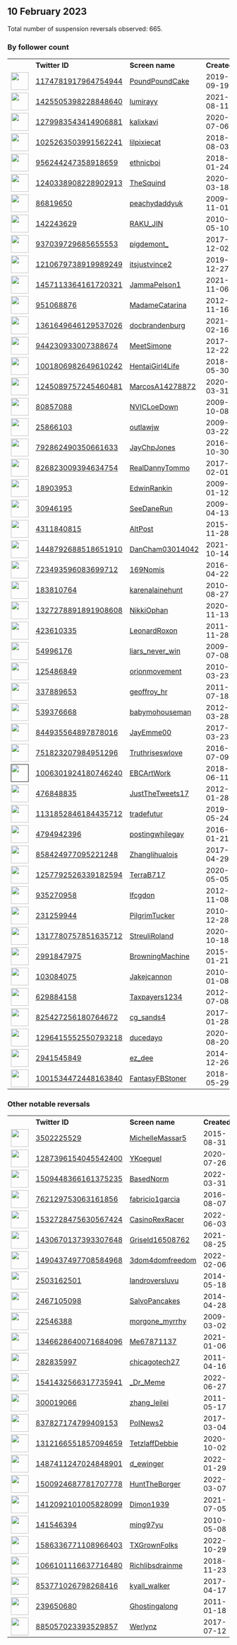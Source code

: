 
## 10 February 2023
Total number of suspension reversals observed: 665.

### By follower count
<table><tr><th></th><th align="left">Twitter ID</th><th align="left">Screen name</th>
<th align="left">Created</th><th align="left">Status</th><th align="left">Suspended</th><th align="left">Followers</th>
<tr><td><a href="https://pbs.twimg.com/profile_images/1268691638785847297/aQXld778_normal.jpg"><img src="https://pbs.twimg.com/profile_images/1268691638785847297/aQXld778_normal.jpg" width="40px" height="40px" align="center"/></a></td><td><a href="https://twitter.com/intent/user?user_id=1174781917964754944">1174781917964754944</a></td><td><a href="https://twitter.com/PoundPoundCake">PoundPoundCake</a></td><td>2019-09-19</td><td align="center"></td><td>2023-02-06</td><td>194907</td></tr>
<tr><td><a href="https://pbs.twimg.com/profile_images/1597774373691174913/7oBX4706_normal.jpg"><img src="https://pbs.twimg.com/profile_images/1597774373691174913/7oBX4706_normal.jpg" width="40px" height="40px" align="center"/></a></td><td><a href="https://twitter.com/intent/user?user_id=1425505398228848640">1425505398228848640</a></td><td><a href="https://twitter.com/lumirayy">lumirayy</a></td><td>2021-08-11</td><td align="center"></td><td>2023-02-06</td><td>145407</td></tr>
<tr><td><a href="https://pbs.twimg.com/profile_images/1643442850649243648/jRbQw9pY_normal.jpg"><img src="https://pbs.twimg.com/profile_images/1643442850649243648/jRbQw9pY_normal.jpg" width="40px" height="40px" align="center"/></a></td><td><a href="https://twitter.com/intent/user?user_id=1279983543414906881">1279983543414906881</a></td><td><a href="https://twitter.com/kalixkavi">kalixkavi</a></td><td>2020-07-06</td><td align="center"></td><td>2023-02-05</td><td>134723</td></tr>
<tr><td><a href="https://pbs.twimg.com/profile_images/1620630966019538944/kJnQEyNO_normal.jpg"><img src="https://pbs.twimg.com/profile_images/1620630966019538944/kJnQEyNO_normal.jpg" width="40px" height="40px" align="center"/></a></td><td><a href="https://twitter.com/intent/user?user_id=1025263503991562241">1025263503991562241</a></td><td><a href="https://twitter.com/lilpixiecat">lilpixiecat</a></td><td>2018-08-03</td><td align="center"></td><td></td><td>61413</td></tr>
<tr><td><a href="https://pbs.twimg.com/profile_images/1376227385843060743/OySf24ZZ_normal.jpg"><img src="https://pbs.twimg.com/profile_images/1376227385843060743/OySf24ZZ_normal.jpg" width="40px" height="40px" align="center"/></a></td><td><a href="https://twitter.com/intent/user?user_id=956244247358918659">956244247358918659</a></td><td><a href="https://twitter.com/ethnicboi">ethnicboi</a></td><td>2018-01-24</td><td align="center"></td><td></td><td>45406</td></tr>
<tr><td><a href="https://pbs.twimg.com/profile_images/1315210443766423558/Do21Moo2_normal.jpg"><img src="https://pbs.twimg.com/profile_images/1315210443766423558/Do21Moo2_normal.jpg" width="40px" height="40px" align="center"/></a></td><td><a href="https://twitter.com/intent/user?user_id=1240338908228902913">1240338908228902913</a></td><td><a href="https://twitter.com/TheSquind">TheSquind</a></td><td>2020-03-18</td><td align="center"></td><td></td><td>42247</td></tr>
<tr><td><a href="https://pbs.twimg.com/profile_images/1624203215183937542/pMB6-j3J_normal.jpg"><img src="https://pbs.twimg.com/profile_images/1624203215183937542/pMB6-j3J_normal.jpg" width="40px" height="40px" align="center"/></a></td><td><a href="https://twitter.com/intent/user?user_id=86819650">86819650</a></td><td><a href="https://twitter.com/peachydaddyuk">peachydaddyuk</a></td><td>2009-11-01</td><td align="center">👋</td><td>2022-08-29</td><td>33184</td></tr>
<tr><td><a href="https://pbs.twimg.com/profile_images/1645318196898189312/oRwS3tsF_normal.jpg"><img src="https://pbs.twimg.com/profile_images/1645318196898189312/oRwS3tsF_normal.jpg" width="40px" height="40px" align="center"/></a></td><td><a href="https://twitter.com/intent/user?user_id=142243629">142243629</a></td><td><a href="https://twitter.com/RAKU_JIN">RAKU_JIN</a></td><td>2010-05-10</td><td align="center"></td><td>2022-12-16</td><td>31559</td></tr>
<tr><td><a href="https://pbs.twimg.com/profile_images/1360880893309706240/0ydS46ET_normal.jpg"><img src="https://pbs.twimg.com/profile_images/1360880893309706240/0ydS46ET_normal.jpg" width="40px" height="40px" align="center"/></a></td><td><a href="https://twitter.com/intent/user?user_id=937039729685655553">937039729685655553</a></td><td><a href="https://twitter.com/pigdemont_">pigdemont_</a></td><td>2017-12-02</td><td align="center"></td><td></td><td>30852</td></tr>
<tr><td><a href="https://pbs.twimg.com/profile_images/1622393969610039296/rdfODBok_normal.jpg"><img src="https://pbs.twimg.com/profile_images/1622393969610039296/rdfODBok_normal.jpg" width="40px" height="40px" align="center"/></a></td><td><a href="https://twitter.com/intent/user?user_id=1210679738919989249">1210679738919989249</a></td><td><a href="https://twitter.com/itsjustvince2">itsjustvince2</a></td><td>2019-12-27</td><td align="center"></td><td></td><td>30654</td></tr>
<tr><td><a href="https://pbs.twimg.com/profile_images/1579086723967250433/aj2IS4BQ_normal.jpg"><img src="https://pbs.twimg.com/profile_images/1579086723967250433/aj2IS4BQ_normal.jpg" width="40px" height="40px" align="center"/></a></td><td><a href="https://twitter.com/intent/user?user_id=1457113364161720321">1457113364161720321</a></td><td><a href="https://twitter.com/JammaPelson1">JammaPelson1</a></td><td>2021-11-06</td><td align="center"></td><td>2022-10-26</td><td>29178</td></tr>
<tr><td><a href="https://pbs.twimg.com/profile_images/2855225120/82946b3aa413839478503cba27ede250_normal.jpeg"><img src="https://pbs.twimg.com/profile_images/2855225120/82946b3aa413839478503cba27ede250_normal.jpeg" width="40px" height="40px" align="center"/></a></td><td><a href="https://twitter.com/intent/user?user_id=951068876">951068876</a></td><td><a href="https://twitter.com/MadameCatarina">MadameCatarina</a></td><td>2012-11-16</td><td align="center"></td><td>2023-02-05</td><td>28885</td></tr>
<tr><td><a href="https://pbs.twimg.com/profile_images/1361650018663473152/_wtowFVQ_normal.jpg"><img src="https://pbs.twimg.com/profile_images/1361650018663473152/_wtowFVQ_normal.jpg" width="40px" height="40px" align="center"/></a></td><td><a href="https://twitter.com/intent/user?user_id=1361649646129537026">1361649646129537026</a></td><td><a href="https://twitter.com/docbrandenburg">docbrandenburg</a></td><td>2021-02-16</td><td align="center"></td><td></td><td>26450</td></tr>
<tr><td><a href="https://pbs.twimg.com/profile_images/1616659494179688449/A9PIS4Ov_normal.jpg"><img src="https://pbs.twimg.com/profile_images/1616659494179688449/A9PIS4Ov_normal.jpg" width="40px" height="40px" align="center"/></a></td><td><a href="https://twitter.com/intent/user?user_id=944230933007388674">944230933007388674</a></td><td><a href="https://twitter.com/MeetSimone">MeetSimone</a></td><td>2017-12-22</td><td align="center"></td><td></td><td>25869</td></tr>
<tr><td><a href="https://pbs.twimg.com/profile_images/1623257524903215104/qVRCYxwR_normal.jpg"><img src="https://pbs.twimg.com/profile_images/1623257524903215104/qVRCYxwR_normal.jpg" width="40px" height="40px" align="center"/></a></td><td><a href="https://twitter.com/intent/user?user_id=1001806982649610242">1001806982649610242</a></td><td><a href="https://twitter.com/HentaiGirl4Life">HentaiGirl4Life</a></td><td>2018-05-30</td><td align="center"></td><td></td><td>23870</td></tr>
<tr><td><a href="https://pbs.twimg.com/profile_images/1245090825643712516/_hVzr1YV_normal.jpg"><img src="https://pbs.twimg.com/profile_images/1245090825643712516/_hVzr1YV_normal.jpg" width="40px" height="40px" align="center"/></a></td><td><a href="https://twitter.com/intent/user?user_id=1245089757245460481">1245089757245460481</a></td><td><a href="https://twitter.com/MarcosA14278872">MarcosA14278872</a></td><td>2020-03-31</td><td align="center"></td><td>2022-07-26</td><td>23846</td></tr>
<tr><td><a href="https://pbs.twimg.com/profile_images/1908366467/nvic_LOGO_normal.jpg"><img src="https://pbs.twimg.com/profile_images/1908366467/nvic_LOGO_normal.jpg" width="40px" height="40px" align="center"/></a></td><td><a href="https://twitter.com/intent/user?user_id=80857088">80857088</a></td><td><a href="https://twitter.com/NVICLoeDown">NVICLoeDown</a></td><td>2009-10-08</td><td align="center"></td><td></td><td>21189</td></tr>
<tr><td><a href="https://pbs.twimg.com/profile_images/1210281549473517569/CZWCtsro_normal.png"><img src="https://pbs.twimg.com/profile_images/1210281549473517569/CZWCtsro_normal.png" width="40px" height="40px" align="center"/></a></td><td><a href="https://twitter.com/intent/user?user_id=25866103">25866103</a></td><td><a href="https://twitter.com/outlawjw">outlawjw</a></td><td>2009-03-22</td><td align="center"></td><td></td><td>19612</td></tr>
<tr><td><a href="https://pbs.twimg.com/profile_images/1642539467293487106/ExzeoC-U_normal.jpg"><img src="https://pbs.twimg.com/profile_images/1642539467293487106/ExzeoC-U_normal.jpg" width="40px" height="40px" align="center"/></a></td><td><a href="https://twitter.com/intent/user?user_id=792862490350661633">792862490350661633</a></td><td><a href="https://twitter.com/JayChpJones">JayChpJones</a></td><td>2016-10-30</td><td align="center"></td><td>2022-07-16</td><td>19369</td></tr>
<tr><td><a href="https://pbs.twimg.com/profile_images/1211062932475392001/xOEURJcR_normal.jpg"><img src="https://pbs.twimg.com/profile_images/1211062932475392001/xOEURJcR_normal.jpg" width="40px" height="40px" align="center"/></a></td><td><a href="https://twitter.com/intent/user?user_id=826823009394634754">826823009394634754</a></td><td><a href="https://twitter.com/RealDannyTommo">RealDannyTommo</a></td><td>2017-02-01</td><td align="center"></td><td></td><td>16307</td></tr>
<tr><td><a href="https://pbs.twimg.com/profile_images/1369340964972691461/ASb2U5sm_normal.jpg"><img src="https://pbs.twimg.com/profile_images/1369340964972691461/ASb2U5sm_normal.jpg" width="40px" height="40px" align="center"/></a></td><td><a href="https://twitter.com/intent/user?user_id=18903953">18903953</a></td><td><a href="https://twitter.com/EdwinRankin">EdwinRankin</a></td><td>2009-01-12</td><td align="center"></td><td></td><td>15751</td></tr>
<tr><td><a href="https://pbs.twimg.com/profile_images/378800000515895581/0573b1504c7ec84c5c2d0e426f2474cd_normal.jpeg"><img src="https://pbs.twimg.com/profile_images/378800000515895581/0573b1504c7ec84c5c2d0e426f2474cd_normal.jpeg" width="40px" height="40px" align="center"/></a></td><td><a href="https://twitter.com/intent/user?user_id=30946195">30946195</a></td><td><a href="https://twitter.com/SeeDaneRun">SeeDaneRun</a></td><td>2009-04-13</td><td align="center"></td><td></td><td>14346</td></tr>
<tr><td><a href="https://pbs.twimg.com/profile_images/1228189843554856960/ALLJRAru_normal.jpg"><img src="https://pbs.twimg.com/profile_images/1228189843554856960/ALLJRAru_normal.jpg" width="40px" height="40px" align="center"/></a></td><td><a href="https://twitter.com/intent/user?user_id=4311840815">4311840815</a></td><td><a href="https://twitter.com/AltPost">AltPost</a></td><td>2015-11-28</td><td align="center"></td><td></td><td>13687</td></tr>
<tr><td><a href="https://pbs.twimg.com/profile_images/1448792928843931648/kRP9rJRj_normal.jpg"><img src="https://pbs.twimg.com/profile_images/1448792928843931648/kRP9rJRj_normal.jpg" width="40px" height="40px" align="center"/></a></td><td><a href="https://twitter.com/intent/user?user_id=1448792688518651910">1448792688518651910</a></td><td><a href="https://twitter.com/DanCham03014042">DanCham03014042</a></td><td>2021-10-14</td><td align="center"></td><td>2022-07-18</td><td>13666</td></tr>
<tr><td><a href="https://pbs.twimg.com/profile_images/1624687716112662533/MBtfe-S4_normal.jpg"><img src="https://pbs.twimg.com/profile_images/1624687716112662533/MBtfe-S4_normal.jpg" width="40px" height="40px" align="center"/></a></td><td><a href="https://twitter.com/intent/user?user_id=723493596083699712">723493596083699712</a></td><td><a href="https://twitter.com/169Nomis">169Nomis</a></td><td>2016-04-22</td><td align="center"></td><td></td><td>13122</td></tr>
<tr><td><a href="https://pbs.twimg.com/profile_images/1378172577361842182/KoIPDDMf_normal.jpg"><img src="https://pbs.twimg.com/profile_images/1378172577361842182/KoIPDDMf_normal.jpg" width="40px" height="40px" align="center"/></a></td><td><a href="https://twitter.com/intent/user?user_id=183810764">183810764</a></td><td><a href="https://twitter.com/karenalainehunt">karenalainehunt</a></td><td>2010-08-27</td><td align="center"></td><td>2022-06-22</td><td>12671</td></tr>
<tr><td><a href="https://pbs.twimg.com/profile_images/1542284408794755072/4-1DUvcY_normal.jpg"><img src="https://pbs.twimg.com/profile_images/1542284408794755072/4-1DUvcY_normal.jpg" width="40px" height="40px" align="center"/></a></td><td><a href="https://twitter.com/intent/user?user_id=1327278891891908608">1327278891891908608</a></td><td><a href="https://twitter.com/NikkiOphan">NikkiOphan</a></td><td>2020-11-13</td><td align="center"></td><td>2022-09-09</td><td>12497</td></tr>
<tr><td><a href="https://pbs.twimg.com/profile_images/504275304081141761/0Gx4z1uj_normal.jpeg"><img src="https://pbs.twimg.com/profile_images/504275304081141761/0Gx4z1uj_normal.jpeg" width="40px" height="40px" align="center"/></a></td><td><a href="https://twitter.com/intent/user?user_id=423610335">423610335</a></td><td><a href="https://twitter.com/LeonardRoxon">LeonardRoxon</a></td><td>2011-11-28</td><td align="center"></td><td>2022-05-18</td><td>12450</td></tr>
<tr><td><a href="https://pbs.twimg.com/profile_images/1043192870608535552/QD7jgZaR_normal.jpg"><img src="https://pbs.twimg.com/profile_images/1043192870608535552/QD7jgZaR_normal.jpg" width="40px" height="40px" align="center"/></a></td><td><a href="https://twitter.com/intent/user?user_id=54996176">54996176</a></td><td><a href="https://twitter.com/liars_never_win">liars_never_win</a></td><td>2009-07-08</td><td align="center"></td><td></td><td>11991</td></tr>
<tr><td><a href="https://pbs.twimg.com/profile_images/1514226876700626952/idgUk7Sz_normal.jpg"><img src="https://pbs.twimg.com/profile_images/1514226876700626952/idgUk7Sz_normal.jpg" width="40px" height="40px" align="center"/></a></td><td><a href="https://twitter.com/intent/user?user_id=125486849">125486849</a></td><td><a href="https://twitter.com/orionmovement">orionmovement</a></td><td>2010-03-23</td><td align="center"></td><td>2022-04-15</td><td>11774</td></tr>
<tr><td><a href="https://pbs.twimg.com/profile_images/1625211609399365658/YT6YQpMp_normal.jpg"><img src="https://pbs.twimg.com/profile_images/1625211609399365658/YT6YQpMp_normal.jpg" width="40px" height="40px" align="center"/></a></td><td><a href="https://twitter.com/intent/user?user_id=337889653">337889653</a></td><td><a href="https://twitter.com/geoffroy_hr">geoffroy_hr</a></td><td>2011-07-18</td><td align="center"></td><td>2022-08-07</td><td>11542</td></tr>
<tr><td><a href="https://pbs.twimg.com/profile_images/1627589221912289282/n_3uTTqZ_normal.jpg"><img src="https://pbs.twimg.com/profile_images/1627589221912289282/n_3uTTqZ_normal.jpg" width="40px" height="40px" align="center"/></a></td><td><a href="https://twitter.com/intent/user?user_id=539376668">539376668</a></td><td><a href="https://twitter.com/babymohouseman">babymohouseman</a></td><td>2012-03-28</td><td align="center"></td><td>2022-03-20</td><td>11261</td></tr>
<tr><td><a href="https://pbs.twimg.com/profile_images/935996199517143041/bTWIn_lr_normal.jpg"><img src="https://pbs.twimg.com/profile_images/935996199517143041/bTWIn_lr_normal.jpg" width="40px" height="40px" align="center"/></a></td><td><a href="https://twitter.com/intent/user?user_id=844935564897878016">844935564897878016</a></td><td><a href="https://twitter.com/JayEmme00">JayEmme00</a></td><td>2017-03-23</td><td align="center"></td><td>2023-01-30</td><td>11222</td></tr>
<tr><td><a href="https://pbs.twimg.com/profile_images/774785979957862400/B55mR04P_normal.jpg"><img src="https://pbs.twimg.com/profile_images/774785979957862400/B55mR04P_normal.jpg" width="40px" height="40px" align="center"/></a></td><td><a href="https://twitter.com/intent/user?user_id=751823207984951296">751823207984951296</a></td><td><a href="https://twitter.com/Truthriseswlove">Truthriseswlove</a></td><td>2016-07-09</td><td align="center"></td><td></td><td>10328</td></tr>
<tr><td><a href=""><img src="" width="40px" height="40px" align="center"/></a></td><td><a href="https://twitter.com/intent/user?user_id=1006301924180746240">1006301924180746240</a></td><td><a href="https://twitter.com/EBCArtWork">EBCArtWork</a></td><td>2018-06-11</td><td align="center"></td><td></td><td>10315</td></tr>
<tr><td><a href="https://pbs.twimg.com/profile_images/1634321070818750465/cl3CcjKH_normal.jpg"><img src="https://pbs.twimg.com/profile_images/1634321070818750465/cl3CcjKH_normal.jpg" width="40px" height="40px" align="center"/></a></td><td><a href="https://twitter.com/intent/user?user_id=476848835">476848835</a></td><td><a href="https://twitter.com/JustTheTweets17">JustTheTweets17</a></td><td>2012-01-28</td><td align="center"></td><td>2022-04-29</td><td>10194</td></tr>
<tr><td><a href="https://pbs.twimg.com/profile_images/1441050418163773442/e3rIKxid_normal.jpg"><img src="https://pbs.twimg.com/profile_images/1441050418163773442/e3rIKxid_normal.jpg" width="40px" height="40px" align="center"/></a></td><td><a href="https://twitter.com/intent/user?user_id=1131852846184435712">1131852846184435712</a></td><td><a href="https://twitter.com/tradefutur">tradefutur</a></td><td>2019-05-24</td><td align="center"></td><td>2022-03-19</td><td>10036</td></tr>
<tr><td><a href="https://pbs.twimg.com/profile_images/1561550152585838593/Oc5SEZWm_normal.jpg"><img src="https://pbs.twimg.com/profile_images/1561550152585838593/Oc5SEZWm_normal.jpg" width="40px" height="40px" align="center"/></a></td><td><a href="https://twitter.com/intent/user?user_id=4794942396">4794942396</a></td><td><a href="https://twitter.com/postingwhilegay">postingwhilegay</a></td><td>2016-01-21</td><td align="center"></td><td>2022-11-22</td><td>9899</td></tr>
<tr><td><a href="https://pbs.twimg.com/profile_images/1330748608094736389/nO55yjHl_normal.jpg"><img src="https://pbs.twimg.com/profile_images/1330748608094736389/nO55yjHl_normal.jpg" width="40px" height="40px" align="center"/></a></td><td><a href="https://twitter.com/intent/user?user_id=858424977095221248">858424977095221248</a></td><td><a href="https://twitter.com/Zhanglihualois">Zhanglihualois</a></td><td>2017-04-29</td><td align="center"></td><td>2023-01-18</td><td>9860</td></tr>
<tr><td><a href="https://pbs.twimg.com/profile_images/1532550817517031424/LZi0rCvn_normal.jpg"><img src="https://pbs.twimg.com/profile_images/1532550817517031424/LZi0rCvn_normal.jpg" width="40px" height="40px" align="center"/></a></td><td><a href="https://twitter.com/intent/user?user_id=1257792526339182594">1257792526339182594</a></td><td><a href="https://twitter.com/TerraB717">TerraB717</a></td><td>2020-05-05</td><td align="center">🔒</td><td>2022-07-17</td><td>9005</td></tr>
<tr><td><a href="https://pbs.twimg.com/profile_images/1620044814338211840/D2owInoH_normal.jpg"><img src="https://pbs.twimg.com/profile_images/1620044814338211840/D2owInoH_normal.jpg" width="40px" height="40px" align="center"/></a></td><td><a href="https://twitter.com/intent/user?user_id=935270958">935270958</a></td><td><a href="https://twitter.com/lfcgdon">lfcgdon</a></td><td>2012-11-08</td><td align="center"></td><td></td><td>8875</td></tr>
<tr><td><a href="https://pbs.twimg.com/profile_images/1146014546009743360/2Q9XlfgH_normal.jpg"><img src="https://pbs.twimg.com/profile_images/1146014546009743360/2Q9XlfgH_normal.jpg" width="40px" height="40px" align="center"/></a></td><td><a href="https://twitter.com/intent/user?user_id=231259944">231259944</a></td><td><a href="https://twitter.com/PilgrimTucker">PilgrimTucker</a></td><td>2010-12-28</td><td align="center"></td><td></td><td>8541</td></tr>
<tr><td><a href="https://pbs.twimg.com/profile_images/1338399281405976578/wJ7U2WtG_normal.jpg"><img src="https://pbs.twimg.com/profile_images/1338399281405976578/wJ7U2WtG_normal.jpg" width="40px" height="40px" align="center"/></a></td><td><a href="https://twitter.com/intent/user?user_id=1317780757851635712">1317780757851635712</a></td><td><a href="https://twitter.com/StreuliRoland">StreuliRoland</a></td><td>2020-10-18</td><td align="center"></td><td></td><td>8296</td></tr>
<tr><td><a href="https://pbs.twimg.com/profile_images/759150772705566721/leiHPGz8_normal.jpg"><img src="https://pbs.twimg.com/profile_images/759150772705566721/leiHPGz8_normal.jpg" width="40px" height="40px" align="center"/></a></td><td><a href="https://twitter.com/intent/user?user_id=2991847975">2991847975</a></td><td><a href="https://twitter.com/BrowningMachine">BrowningMachine</a></td><td>2015-01-21</td><td align="center"></td><td>2022-07-16</td><td>7670</td></tr>
<tr><td><a href="https://pbs.twimg.com/profile_images/1439261084372766724/CnzJdShD_normal.jpg"><img src="https://pbs.twimg.com/profile_images/1439261084372766724/CnzJdShD_normal.jpg" width="40px" height="40px" align="center"/></a></td><td><a href="https://twitter.com/intent/user?user_id=103084075">103084075</a></td><td><a href="https://twitter.com/Jakejcannon">Jakejcannon</a></td><td>2010-01-08</td><td align="center"></td><td>2022-06-05</td><td>7475</td></tr>
<tr><td><a href="https://pbs.twimg.com/profile_images/759201648942153728/PH0E3qGW_normal.jpg"><img src="https://pbs.twimg.com/profile_images/759201648942153728/PH0E3qGW_normal.jpg" width="40px" height="40px" align="center"/></a></td><td><a href="https://twitter.com/intent/user?user_id=629884158">629884158</a></td><td><a href="https://twitter.com/Taxpayers1234">Taxpayers1234</a></td><td>2012-07-08</td><td align="center"></td><td>2022-08-24</td><td>7381</td></tr>
<tr><td><a href="https://pbs.twimg.com/profile_images/1634591876379742208/ze8hJrOS_normal.jpg"><img src="https://pbs.twimg.com/profile_images/1634591876379742208/ze8hJrOS_normal.jpg" width="40px" height="40px" align="center"/></a></td><td><a href="https://twitter.com/intent/user?user_id=825427256180764672">825427256180764672</a></td><td><a href="https://twitter.com/cg_sands4">cg_sands4</a></td><td>2017-01-28</td><td align="center"></td><td>2022-11-27</td><td>7041</td></tr>
<tr><td><a href="https://pbs.twimg.com/profile_images/1641928822143733761/YGO09FWk_normal.jpg"><img src="https://pbs.twimg.com/profile_images/1641928822143733761/YGO09FWk_normal.jpg" width="40px" height="40px" align="center"/></a></td><td><a href="https://twitter.com/intent/user?user_id=1296415552550793218">1296415552550793218</a></td><td><a href="https://twitter.com/ducedayo">ducedayo</a></td><td>2020-08-20</td><td align="center"></td><td>2023-02-03</td><td>6664</td></tr>
<tr><td><a href="https://pbs.twimg.com/profile_images/1469032069259014145/bZIQ1h-G_normal.jpg"><img src="https://pbs.twimg.com/profile_images/1469032069259014145/bZIQ1h-G_normal.jpg" width="40px" height="40px" align="center"/></a></td><td><a href="https://twitter.com/intent/user?user_id=2941545849">2941545849</a></td><td><a href="https://twitter.com/ez_dee">ez_dee</a></td><td>2014-12-26</td><td align="center"></td><td>2022-08-21</td><td>6662</td></tr>
<tr><td><a href="https://pbs.twimg.com/profile_images/1301526117552066561/aArjBPA5_normal.jpg"><img src="https://pbs.twimg.com/profile_images/1301526117552066561/aArjBPA5_normal.jpg" width="40px" height="40px" align="center"/></a></td><td><a href="https://twitter.com/intent/user?user_id=1001534472448163840">1001534472448163840</a></td><td><a href="https://twitter.com/FantasyFBStoner">FantasyFBStoner</a></td><td>2018-05-29</td><td align="center"></td><td></td><td>6206</td></tr>
</table>

### Other notable reversals
<table><tr><th></th><th align="left">Twitter ID</th><th align="left">Screen name</th>
<th align="left">Created</th><th align="left">Status</th><th align="left">Suspended</th><th align="left">Followers</th>
<tr><td><a href="https://pbs.twimg.com/profile_images/1624840905571147782/Af3xYuA8_normal.jpg"><img src="https://pbs.twimg.com/profile_images/1624840905571147782/Af3xYuA8_normal.jpg" width="40px" height="40px" align="center"/></a></td><td><a href="https://twitter.com/intent/user?user_id=3502225529">3502225529</a></td><td><a href="https://twitter.com/MichelleMassar5">MichelleMassar5</a></td><td>2015-08-31</td><td align="center"></td><td>2022-11-28</td><td>2233</td></tr>
<tr><td><a href="https://pbs.twimg.com/profile_images/1477918875446611968/gW6-vZRa_normal.jpg"><img src="https://pbs.twimg.com/profile_images/1477918875446611968/gW6-vZRa_normal.jpg" width="40px" height="40px" align="center"/></a></td><td><a href="https://twitter.com/intent/user?user_id=1287396154045542400">1287396154045542400</a></td><td><a href="https://twitter.com/YKoeguel">YKoeguel</a></td><td>2020-07-26</td><td align="center"></td><td>2023-01-26</td><td>833</td></tr>
<tr><td><a href="https://pbs.twimg.com/profile_images/1509448778469756931/xW8UrG4d_normal.jpg"><img src="https://pbs.twimg.com/profile_images/1509448778469756931/xW8UrG4d_normal.jpg" width="40px" height="40px" align="center"/></a></td><td><a href="https://twitter.com/intent/user?user_id=1509448366161375235">1509448366161375235</a></td><td><a href="https://twitter.com/BasedNorm">BasedNorm</a></td><td>2022-03-31</td><td align="center"></td><td>2023-01-22</td><td>557</td></tr>
<tr><td><a href="https://pbs.twimg.com/profile_images/1552860609359880192/tDa9rxkA_normal.jpg"><img src="https://pbs.twimg.com/profile_images/1552860609359880192/tDa9rxkA_normal.jpg" width="40px" height="40px" align="center"/></a></td><td><a href="https://twitter.com/intent/user?user_id=762129753063161856">762129753063161856</a></td><td><a href="https://twitter.com/fabricio1garcia">fabricio1garcia</a></td><td>2016-08-07</td><td align="center"></td><td>2022-11-28</td><td>164</td></tr>
<tr><td><a href="https://pbs.twimg.com/profile_images/1569657557219672065/Oh7cXo09_normal.jpg"><img src="https://pbs.twimg.com/profile_images/1569657557219672065/Oh7cXo09_normal.jpg" width="40px" height="40px" align="center"/></a></td><td><a href="https://twitter.com/intent/user?user_id=1532728475630567424">1532728475630567424</a></td><td><a href="https://twitter.com/CasinoRexRacer">CasinoRexRacer</a></td><td>2022-06-03</td><td align="center"></td><td>2022-10-15</td><td>118</td></tr>
<tr><td><a href="https://pbs.twimg.com/profile_images/1451980989937377281/y8GSyFbB_normal.jpg"><img src="https://pbs.twimg.com/profile_images/1451980989937377281/y8GSyFbB_normal.jpg" width="40px" height="40px" align="center"/></a></td><td><a href="https://twitter.com/intent/user?user_id=1430670137393307648">1430670137393307648</a></td><td><a href="https://twitter.com/Griseld16508762">Griseld16508762</a></td><td>2021-08-25</td><td align="center"></td><td>2022-12-20</td><td>413</td></tr>
<tr><td><a href="https://pbs.twimg.com/profile_images/1506478038242013189/xdjwcnMb_normal.jpg"><img src="https://pbs.twimg.com/profile_images/1506478038242013189/xdjwcnMb_normal.jpg" width="40px" height="40px" align="center"/></a></td><td><a href="https://twitter.com/intent/user?user_id=1490437497708584968">1490437497708584968</a></td><td><a href="https://twitter.com/3dom4domfreedom">3dom4domfreedom</a></td><td>2022-02-06</td><td align="center"></td><td>2022-12-12</td><td>5466</td></tr>
<tr><td><a href="https://pbs.twimg.com/profile_images/1238684091719069696/V6rXx7sO_normal.jpg"><img src="https://pbs.twimg.com/profile_images/1238684091719069696/V6rXx7sO_normal.jpg" width="40px" height="40px" align="center"/></a></td><td><a href="https://twitter.com/intent/user?user_id=2503162501">2503162501</a></td><td><a href="https://twitter.com/landroversluvu">landroversluvu</a></td><td>2014-05-18</td><td align="center"></td><td>2022-12-15</td><td>419</td></tr>
<tr><td><a href="https://pbs.twimg.com/profile_images/1629592281878593537/vYrnEIHS_normal.jpg"><img src="https://pbs.twimg.com/profile_images/1629592281878593537/vYrnEIHS_normal.jpg" width="40px" height="40px" align="center"/></a></td><td><a href="https://twitter.com/intent/user?user_id=2467105098">2467105098</a></td><td><a href="https://twitter.com/SalvoPancakes">SalvoPancakes</a></td><td>2014-04-28</td><td align="center"></td><td>2022-10-22</td><td>4689</td></tr>
<tr><td><a href="https://pbs.twimg.com/profile_images/1599245573848268800/H8Pxz2BX_normal.jpg"><img src="https://pbs.twimg.com/profile_images/1599245573848268800/H8Pxz2BX_normal.jpg" width="40px" height="40px" align="center"/></a></td><td><a href="https://twitter.com/intent/user?user_id=22546388">22546388</a></td><td><a href="https://twitter.com/morgone_myrrhy">morgone_myrrhy</a></td><td>2009-03-02</td><td align="center">🔒</td><td>2022-12-17</td><td>125</td></tr>
<tr><td><a href="https://pbs.twimg.com/profile_images/1534272664289804295/dpgsjsGC_normal.jpg"><img src="https://pbs.twimg.com/profile_images/1534272664289804295/dpgsjsGC_normal.jpg" width="40px" height="40px" align="center"/></a></td><td><a href="https://twitter.com/intent/user?user_id=1346628640071684096">1346628640071684096</a></td><td><a href="https://twitter.com/Me67871137">Me67871137</a></td><td>2021-01-06</td><td align="center"></td><td>2022-12-30</td><td>1430</td></tr>
<tr><td><a href="https://pbs.twimg.com/profile_images/1286158708876222465/yA-WagXY_normal.jpg"><img src="https://pbs.twimg.com/profile_images/1286158708876222465/yA-WagXY_normal.jpg" width="40px" height="40px" align="center"/></a></td><td><a href="https://twitter.com/intent/user?user_id=282835997">282835997</a></td><td><a href="https://twitter.com/chicagotech27">chicagotech27</a></td><td>2011-04-16</td><td align="center"></td><td>2023-01-06</td><td>240</td></tr>
<tr><td><a href="https://pbs.twimg.com/profile_images/1541437830471290883/www4uOxx_normal.jpg"><img src="https://pbs.twimg.com/profile_images/1541437830471290883/www4uOxx_normal.jpg" width="40px" height="40px" align="center"/></a></td><td><a href="https://twitter.com/intent/user?user_id=1541432566317735941">1541432566317735941</a></td><td><a href="https://twitter.com/_Dr_Meme">_Dr_Meme</a></td><td>2022-06-27</td><td align="center"></td><td>2023-01-23</td><td>17</td></tr>
<tr><td><a href="https://pbs.twimg.com/profile_images/481001408464838657/uSzovh10_normal.jpeg"><img src="https://pbs.twimg.com/profile_images/481001408464838657/uSzovh10_normal.jpeg" width="40px" height="40px" align="center"/></a></td><td><a href="https://twitter.com/intent/user?user_id=300019066">300019066</a></td><td><a href="https://twitter.com/zhang_leilei">zhang_leilei</a></td><td>2011-05-17</td><td align="center"></td><td>2023-01-31</td><td>446</td></tr>
<tr><td><a href="https://pbs.twimg.com/profile_images/1026214684649811968/0w795SJl_normal.jpg"><img src="https://pbs.twimg.com/profile_images/1026214684649811968/0w795SJl_normal.jpg" width="40px" height="40px" align="center"/></a></td><td><a href="https://twitter.com/intent/user?user_id=837827174799409153">837827174799409153</a></td><td><a href="https://twitter.com/PoINews2">PoINews2</a></td><td>2017-03-04</td><td align="center"></td><td>2022-11-30</td><td>1706</td></tr>
<tr><td><a href="https://pbs.twimg.com/profile_images/1312216498954530818/rUA_5RON_normal.jpg"><img src="https://pbs.twimg.com/profile_images/1312216498954530818/rUA_5RON_normal.jpg" width="40px" height="40px" align="center"/></a></td><td><a href="https://twitter.com/intent/user?user_id=1312166551857094659">1312166551857094659</a></td><td><a href="https://twitter.com/TetzlaffDebbie">TetzlaffDebbie</a></td><td>2020-10-02</td><td align="center"></td><td>2022-07-22</td><td>2314</td></tr>
<tr><td><a href="https://pbs.twimg.com/profile_images/1519816165622796295/NZM5k1yV_normal.jpg"><img src="https://pbs.twimg.com/profile_images/1519816165622796295/NZM5k1yV_normal.jpg" width="40px" height="40px" align="center"/></a></td><td><a href="https://twitter.com/intent/user?user_id=1487411247024848901">1487411247024848901</a></td><td><a href="https://twitter.com/d_ewinger">d_ewinger</a></td><td>2022-01-29</td><td align="center"></td><td>2022-12-16</td><td>3459</td></tr>
<tr><td><a href="https://pbs.twimg.com/profile_images/1500995428770267138/IrdYN_5V_normal.jpg"><img src="https://pbs.twimg.com/profile_images/1500995428770267138/IrdYN_5V_normal.jpg" width="40px" height="40px" align="center"/></a></td><td><a href="https://twitter.com/intent/user?user_id=1500924687781707778">1500924687781707778</a></td><td><a href="https://twitter.com/HuntTheBorger">HuntTheBorger</a></td><td>2022-03-07</td><td align="center"></td><td>2023-01-01</td><td>14</td></tr>
<tr><td><a href="https://pbs.twimg.com/profile_images/1599427059868176385/emXq5jUE_normal.jpg"><img src="https://pbs.twimg.com/profile_images/1599427059868176385/emXq5jUE_normal.jpg" width="40px" height="40px" align="center"/></a></td><td><a href="https://twitter.com/intent/user?user_id=1412092101005828099">1412092101005828099</a></td><td><a href="https://twitter.com/Dimon1939">Dimon1939</a></td><td>2021-07-05</td><td align="center">🔒</td><td>2022-12-26</td><td>1014</td></tr>
<tr><td><a href="https://pbs.twimg.com/profile_images/1607757550539395072/XlSWOqkI_normal.jpg"><img src="https://pbs.twimg.com/profile_images/1607757550539395072/XlSWOqkI_normal.jpg" width="40px" height="40px" align="center"/></a></td><td><a href="https://twitter.com/intent/user?user_id=141546394">141546394</a></td><td><a href="https://twitter.com/ming97yu">ming97yu</a></td><td>2010-05-08</td><td align="center">🔒</td><td>2023-02-02</td><td>515</td></tr>
<tr><td><a href="https://pbs.twimg.com/profile_images/1628211110292627457/Mv3AfDy0_normal.jpg"><img src="https://pbs.twimg.com/profile_images/1628211110292627457/Mv3AfDy0_normal.jpg" width="40px" height="40px" align="center"/></a></td><td><a href="https://twitter.com/intent/user?user_id=1586336771108966403">1586336771108966403</a></td><td><a href="https://twitter.com/TXGrownFolks">TXGrownFolks</a></td><td>2022-10-29</td><td align="center"></td><td>2022-12-25</td><td>8</td></tr>
<tr><td><a href="https://pbs.twimg.com/profile_images/1429222247869435907/1CvDV1Nb_normal.jpg"><img src="https://pbs.twimg.com/profile_images/1429222247869435907/1CvDV1Nb_normal.jpg" width="40px" height="40px" align="center"/></a></td><td><a href="https://twitter.com/intent/user?user_id=1066101116637716480">1066101116637716480</a></td><td><a href="https://twitter.com/Richlibsdrainme">Richlibsdrainme</a></td><td>2018-11-23</td><td align="center"></td><td>2023-01-25</td><td>1918</td></tr>
<tr><td><a href="https://pbs.twimg.com/profile_images/1579363969508073472/NppIypY1_normal.jpg"><img src="https://pbs.twimg.com/profile_images/1579363969508073472/NppIypY1_normal.jpg" width="40px" height="40px" align="center"/></a></td><td><a href="https://twitter.com/intent/user?user_id=853771026798268416">853771026798268416</a></td><td><a href="https://twitter.com/kyall_walker">kyall_walker</a></td><td>2017-04-17</td><td align="center"></td><td>2023-02-04</td><td>1480</td></tr>
<tr><td><a href="https://pbs.twimg.com/profile_images/1456349300942848009/QHUHt_BH_normal.jpg"><img src="https://pbs.twimg.com/profile_images/1456349300942848009/QHUHt_BH_normal.jpg" width="40px" height="40px" align="center"/></a></td><td><a href="https://twitter.com/intent/user?user_id=239650680">239650680</a></td><td><a href="https://twitter.com/Ghostingalong">Ghostingalong</a></td><td>2011-01-18</td><td align="center"></td><td>2022-11-25</td><td>70</td></tr>
<tr><td><a href="https://pbs.twimg.com/profile_images/1518780676178608128/lxzPc-su_normal.jpg"><img src="https://pbs.twimg.com/profile_images/1518780676178608128/lxzPc-su_normal.jpg" width="40px" height="40px" align="center"/></a></td><td><a href="https://twitter.com/intent/user?user_id=885057023393529857">885057023393529857</a></td><td><a href="https://twitter.com/Werlynz">Werlynz</a></td><td>2017-07-12</td><td align="center"></td><td>2022-05-22</td><td>850</td></tr>
</table>
